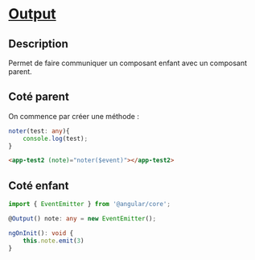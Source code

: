 # [Output](readme.md)

## Description

Permet de faire communiquer un composant enfant avec un composant parent.

## Coté parent

On commence par créer une méthode :

```ts
noter(test: any){
    console.log(test);
}
```

```html
<app-test2 (note)="noter($event)"></app-test2>
```

## Coté enfant

```ts
import { EventEmitter } from '@angular/core';

@Output() note: any = new EventEmitter();

ngOnInit(): void {
    this.note.emit(3)
}
```
